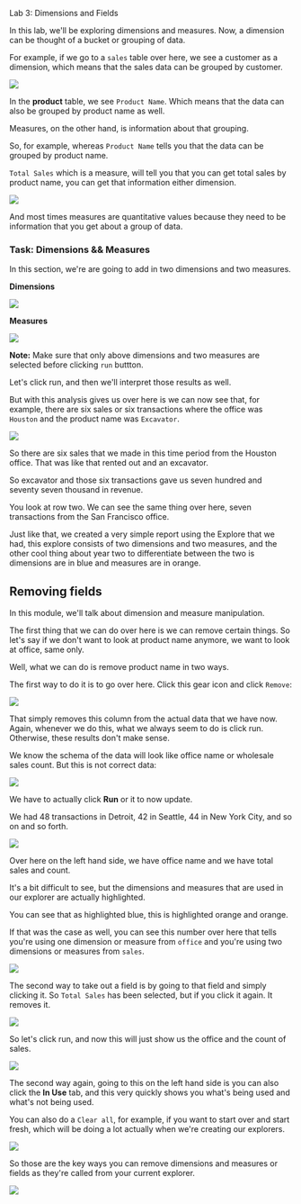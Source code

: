 Lab 3: Dimensions and Fields 

In this lab, we'll be exploring dimensions and measures. Now, a dimension can be thought of a bucket or grouping of data.

For example, if we go to a `sales` table over here, we see a customer as a dimension, which means that the sales data can be grouped by customer.

![](./images/29.png)

In the **product** table, we see `Product Name`. Which means that the data can also be grouped by product name as well.

Measures, on the other hand, is information about that grouping.

So, for example, whereas `Product Name` tells you that the data can be grouped by product name.

`Total Sales` which is a measure, will tell you that you can get total sales by product name, you can get that information either dimension.

![](./images/30.png)

And most times measures are quantitative values because they need to be information that you get about a group of data.

### Task: Dimensions && Measures 

In this section, we're are going to add in two dimensions and two measures.

**Dimensions**

![](./images/31.png)

**Measures**

![](./images/32.png)

**Note:** Make sure that only above dimensions and two measures are selected before clicking `run` buttton.

Let's click run, and then we'll interpret those results as well.

But with this analysis gives us over here is we can now see that, for example, there are six sales or six transactions where the office was `Houston` and the product name was `Excavator`.

![](./images/33.png)

So there are six sales that we made in this time period from the Houston office. That was like that rented out and an excavator.

So excavator and those six transactions gave us seven hundred and seventy seven thousand in revenue.

You look at row two. We can see the same thing over here, seven transactions from the San Francisco office.

Just like that, we created a very simple report using the Explore that we had, this explore consists of two dimensions and two measures, and the other cool thing about year two to differentiate between the two is dimensions are in blue and measures are in orange.


Removing fields
---------------

In this module, we'll talk about dimension and measure manipulation.

The first thing that we can do over here is we can remove certain things.
So let's say if we don't want to look at product name anymore, we want to look at office, same only.

Well, what we can do is remove product name in two ways.

The first way to do it is to go over here. Click this gear icon and click `Remove`:

![](./images/34.png)

That simply removes this column from the actual data that we have now.
Again, whenever we do this, what we always seem to do is click run.
Otherwise, these results don't make sense.

We know the schema of the data will look like office name or wholesale sales count. But this is not correct data:

![](./images/35.png)

We have to actually click **Run** or it to now update.

We had 48 transactions in Detroit, 42 in Seattle, 44 in New York City, and so on and so forth.

![](./images/36.png)

Over here on the left hand side, we have office name and we have total sales and count.

It's a bit difficult to see, but the dimensions and measures that are used in our explorer are actually highlighted.

You can see that as highlighted blue, this is highlighted orange and orange.

If that was the case as well, you can see this number over here that tells you're using 
one dimension or measure from `office` and you're using two dimensions or measures from `sales`.

![](./images/37.png)

The second way to take out a field is by going to that field and simply clicking it. So `Total Sales` has been selected, but if you click it again. It removes it.

![](./images/38.png)


So let's click run, and now this will just show us the office and the count of sales.

![](./images/39.png)

The second way again, going to this on the left hand side is you can also click the **In Use** tab, and this very quickly shows you what's being used and what's not being used.

You can also do a `Clear all`, for example, if you want to start over and start fresh, which will be doing a lot actually when we're creating our explorers.

![](./images/40.png)

So those are the key ways you can remove dimensions and measures or fields as they're called from your current explorer.

![](./images/41.png)